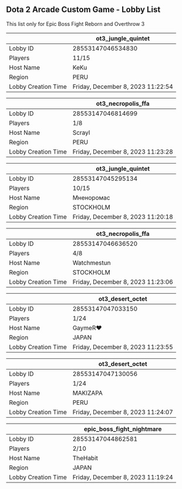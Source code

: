 ## Dota 2 Arcade Custom Game - Lobby List

This list only for Epic Boss Fight Reborn and Overthrow 3

|  | ot3_jungle_quintet |
| ------ | ------ |
| Lobby ID | 28553147046534830 |
| Players | 11/15 |
| Host Name | KeKu |
| Region | PERU |
| Lobby Creation Time | Friday, December 8, 2023 11:22:54 |


|  | ot3_necropolis_ffa |
| ------ | ------ |
| Lobby ID | 28553147046814699 |
| Players | 1/8 |
| Host Name | Scrayl |
| Region | PERU |
| Lobby Creation Time | Friday, December 8, 2023 11:23:28 |


|  | ot3_jungle_quintet |
| ------ | ------ |
| Lobby ID | 28553147045295134 |
| Players | 10/15 |
| Host Name | Мненоромас |
| Region | STOCKHOLM |
| Lobby Creation Time | Friday, December 8, 2023 11:20:18 |


|  | ot3_necropolis_ffa |
| ------ | ------ |
| Lobby ID | 28553147046636520 |
| Players | 4/8 |
| Host Name | Watchmestun |
| Region | STOCKHOLM |
| Lobby Creation Time | Friday, December 8, 2023 11:23:06 |


|  | ot3_desert_octet |
| ------ | ------ |
| Lobby ID | 28553147047033150 |
| Players | 1/24 |
| Host Name | GaymeR♥ |
| Region | JAPAN |
| Lobby Creation Time | Friday, December 8, 2023 11:23:55 |


|  | ot3_desert_octet |
| ------ | ------ |
| Lobby ID | 28553147047130056 |
| Players | 1/24 |
| Host Name | MAKIZAPA |
| Region | PERU |
| Lobby Creation Time | Friday, December 8, 2023 11:24:07 |


|  | epic_boss_fight_nightmare |
| ------ | ------ |
| Lobby ID | 28553147044862581 |
| Players | 2/10 |
| Host Name | TheHabit |
| Region | JAPAN |
| Lobby Creation Time | Friday, December 8, 2023 11:19:24 |


